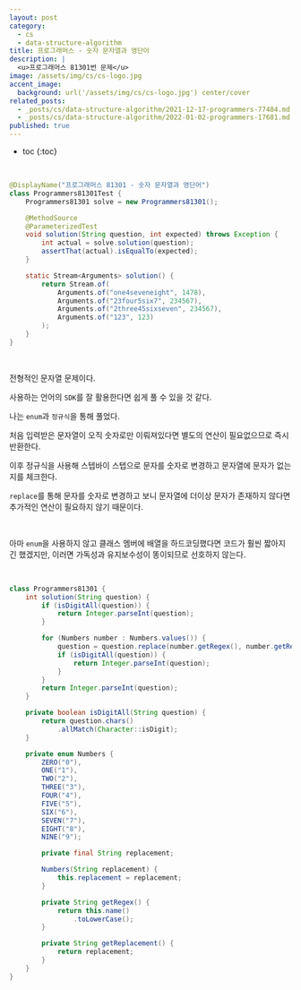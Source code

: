 ```yaml
---
layout: post
category:
  - cs
  - data-structure-algorithm
title: 프로그래머스 - 숫자 문자열과 영단어
description: |
  <u>프로그래머스 81301번 문제</u>  
image: /assets/img/cs/cs-logo.jpg
accent_image:
  background: url('/assets/img/cs/cs-logo.jpg') center/cover
related_posts:
  - _posts/cs/data-structure-algorithm/2021-12-17-programmers-77484.md
  - _posts/cs/data-structure-algorithm/2022-01-02-programmers-17681.md
published: true
---
```


* toc
{:toc}

<br />

```java
@DisplayName("프로그래머스 81301 - 숫자 문자열과 영단어")
class Programmers81301Test {
    Programmers81301 solve = new Programmers81301();

    @MethodSource
    @ParameterizedTest
    void solution(String question, int expected) throws Exception {
        int actual = solve.solution(question);
        assertThat(actual).isEqualTo(expected);
    }

    static Stream<Arguments> solution() {
        return Stream.of(
            Arguments.of("one4seveneight", 1478),
            Arguments.of("23four5six7", 234567),
            Arguments.of("2three45sixseven", 234567),
            Arguments.of("123", 123)
        );
    }
}
```

<br />

전형적인 문자열 문제이다.

사용하는 언어의 `SDK`를 잘 활용한다면 쉽게 풀 수 있을 것 같다.

나는 `enum`과 `정규식`을 통해 풀었다.

처음 입력받은 문자열이 오직 숫자로만 이뤄져있다면 별도의 연산이 필요없으므로 즉시 반환한다.

이후 정규식을 사용해 스텝바이 스텝으로 문자를 숫자로 변경하고 문자열에 문자가 없는지를 체크한다.

`replace`를 통해 문자를 숫자로 변경하고 보니 문자열에 더이상 문자가 존재하지 않다면 추가적인 연산이 필요하지 않기 때문이다.

<br />

아마 `enum`을 사용하지 않고 클래스 멤버에 배열을 하드코딩했다면 코드가 훨씬 짧아지긴 했겠지만, 이러면 가독성과 유지보수성이 똥이되므로 선호하지 않는다.

<br />

```java
class Programmers81301 {
    int solution(String question) {
        if (isDigitAll(question)) {
            return Integer.parseInt(question);
        }

        for (Numbers number : Numbers.values()) {
            question = question.replace(number.getRegex(), number.getReplacement());
            if (isDigitAll(question)) {
                return Integer.parseInt(question);
            }
        }
        return Integer.parseInt(question);
    }

    private boolean isDigitAll(String question) {
        return question.chars()
            .allMatch(Character::isDigit);
    }

    private enum Numbers {
        ZERO("0"),
        ONE("1"),
        TWO("2"),
        THREE("3"),
        FOUR("4"),
        FIVE("5"),
        SIX("6"),
        SEVEN("7"),
        EIGHT("8"),
        NINE("9");

        private final String replacement;

        Numbers(String replacement) {
            this.replacement = replacement;
        }

        private String getRegex() {
            return this.name()
                .toLowerCase();
        }

        private String getReplacement() {
            return replacement;
        }
    }
}
```

<br />
